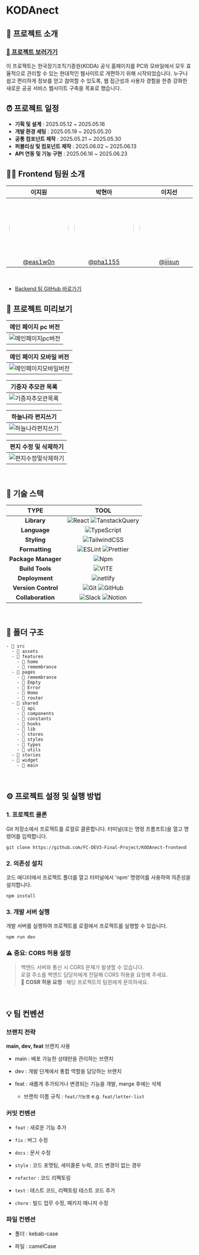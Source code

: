 # KODAnect

## 💞 프로젝트 소개

### [🔗 프로젝트 보러가기](https://kodanect-frontend.netlify.app/home)

이 프로젝트는 한국장기조직기증원(KODA) 공식 홈페이지를 PC와 모바일에서 모두 효율적으로 관리할 수 있는 현대적인 웹사이트로 개편하기 위해 시작되었습니다.
누구나 쉽고 편리하게 정보를 얻고 참여할 수 있도록, 웹 접근성과 사용자 경험을 한층 강화한 새로운 공공 서비스 웹사이트 구축을 목표로 했습니다.

## ⏰ 프로젝트 일정

- **기획 및 설계** : 2025.05.12 ~ 2025.05.16
- **개발 환경 세팅** : 2025.05.19 ~ 2025.05.20
- **공통 컴포넌트 제작** : 2025.05.21 ~ 2025.05.30
- **퍼블리싱 및 컴포넌트 제작** : 2025.06.02 ~ 2025.06.13
- **API 연동 및 기능 구현** : 2025.06.16 ~ 2025.06.23
&nbsp;

## 👨‍🚀 Frontend 팀원 소개

<div align="center">

| **이지원** | **박현아** | **이지선** |
| :---: | :---: | :---: |
| [<img width="160px" src="https://avatars.githubusercontent.com/u/103546376?v=4" style="max-width: 100%; border-radius: 50%;"> <br /> @eas1w0n](https://github.com/eas1w0n) | [<img width="160px" src="https://avatars.githubusercontent.com/u/38741900?v=4" style="max-width: 100%; border-radius: 50%;"> <br /> @pha1155](https://github.com/pha1155) | [<img width="160px" src="https://avatars.githubusercontent.com/u/118454010?v=4" style="max-width: 100%; border-radius: 50%;"> <br /> @ijisun](https://github.com/ijisun) |

</div>
&nbsp;

- [Backend 팀 GitHub 바로가기](https://github.com/FC-DEV3-Final-Project/KODAnect-backend-springboot)
&nbsp;

## 🧚 프로젝트 미리보기

<div align="center">

| **메인 페이지 pc 버전** |
|:---:|
| ![메인페이지pc버전](/public/images/home_pc.gif) |

| **메인 페이지 모바일 버전** |
|:---:|
| ![메인페이지모바일버전](/public/images/home_mo.gif) |

| **기증자 추모관 목록** |
|:---:|
| ![기증자추모관목록](/public/images/remembrance-list.gif)  |

| **하늘나라 편지쓰기** |
|:---:|
| ![하늘나라편지쓰기](/public/images/heavenLetters_01.gif) |

| **편지 수정 및 삭제하기** |
|:---:|
| ![편지수정및삭제하기](/public/images/heavenLetters_02.gif) |


</div>
&nbsp;

## 🔨 기술 스택

<div>

| **TYPE** | **TOOL** |
| :---: | :---: |
| **Library** | ![React](https://img.shields.io/badge/react-61DAFB?style=for-the-badge&logo=react&logoColor=black) ![TanstackQuery](https://img.shields.io/badge/tanstackquery-FF4154?style=for-the-badge&logo=reactquery&logoColor=black) |
| **Language** | ![TypeScript](https://img.shields.io/badge/TypeScript-3178C6.svg?style=for-the-badge&logo=TypeScript&logoColor=white) |
| **Styling** | ![TailwindCSS](https://img.shields.io/badge/tailwindcss-06B6D4?style=for-the-badge&logo=tailwindCSS&logoColor=white) |
| **Formatting** | ![ESLint](https://img.shields.io/badge/ESLint-4B3263?style=for-the-badge&logo=eslint&logoColor=white) ![Prettier](https://img.shields.io/badge/prettier-1A2C34?style=for-the-badge&logo=prettier&logoColor=F7BA3E) |
| **Package Manager** | ![Npm](https://img.shields.io/badge/npm-CB3837?style=for-the-badge&logo=npm&logoColor=white) |
| **Build Tools** | ![VITE](https://img.shields.io/badge/VITE-646CFF?style=for-the-badge&logo=Vite&logoColor=white) |
| **Deployment** | ![netlify](https://img.shields.io/badge/netlify-00C7B7?style=for-the-badge&logo=netlify&logoColor=white) |
| **Version Control** | ![Git](https://img.shields.io/badge/git-%23F05033.svg?style=for-the-badge&logo=git&logoColor=white) ![GitHub](https://img.shields.io/badge/github-%23121011.svg?style=for-the-badge&logo=github&logoColor=white) |
| **Collaboration** | ![Slack](https://img.shields.io/badge/slack-4A154B?style=for-the-badge&logo=slack&logoColor=white) ![Notion](https://img.shields.io/badge/Notion-000000?style=for-the-badge&logo=notion&logoColor=white) |

</div>
&nbsp;

## 📁 폴더 구조

```
- 📁 src
  - 📁 assets
  - 📁 features
    - 📁 home
    - 📁 remembrance
  - 📁 pages
    - 📁 remembrance
    - 📄 Empty
    - 📄 Error
    - 📄 Home
    - 📄 router
  - 📁 shared
    - 📁 api
    - 📁 components
    - 📁 constants
    - 📁 hooks
    - 📁 lib
    - 📁 stores
    - 📁 styles
    - 📁 types
    - 📁 utils
  - 📁 stories
  - 📁 widget
    - 📄 main
```
&nbsp;

## ⚙ 프로젝트 설정 및 실행 방법

### 1. 프로젝트 클론

Git 저장소에서 프로젝트를 로컬로 클론합니다. 터미널(또는 명령 프롬프트)을 열고 명령어를 입력합니다.

```
git clone https://github.com/FC-DEV3-Final-Project/KODAnect-frontend
```

### 2. 의존성 설치

코드 에디터에서 프로젝트 폴더를 열고 터미널에서 'npm' 명령어를 사용하여 의존성을 설치합니다.

```
npm install
```

### 3. 개발 서버 실행

개발 서버를 실행하여 프로젝트를 로컬에서 프로젝트를 실행할 수 있습니다.

```
npm run dev 
```

### ⚠️ 중요: CORS 허용 설정

> 백엔드 서버와 통신 시 CORS 문제가 발생할 수 있습니다. <br/>
> 로컬 주소를 백엔드 담당자에게 전달해 CORS 허용을 요청해 주세요. <br/>
> 📩 **COSR 허용 요청** : 해당 프로젝트의 팀원에게 문의하세요.
&nbsp; 

&nbsp;

## 💡 팀 컨벤션

### 브랜치 전략

**main, dev, feat** 브랜치 사용

- main : 배포 가능한 상태만을 관리하는 브랜치

- dev : 개발 단계에서 통합 역할을 담당하는 브랜치

- feat : 새롭게 추가되거나 변경되는 기능을 개발, merge 후에는 삭제

  - 브랜치 이름 규칙 : `feat/기능명` e.g. `feat/letter-list`

### 커밋 컨벤션

- `feat` : 새로운 기능 추가

- `fix` : 버그 수정

- `docs` : 문서 수정

- `style` : 코드 포맷팅, 세미콜론 누락, 코드 변경이 없는 경우

- `refactor` : 코드 리펙토링

- `test` : 테스트 코드, 리펙토링 테스트 코드 추가

- `chore` : 빌드 업무 수정, 패키지 매니저 수정

### 파일 컨벤션

- 폴더 : kebab-case

- 파일 : camelCase